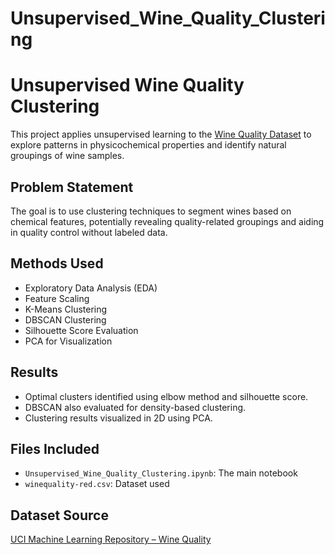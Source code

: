 # Unsupervised_Wine_Quality_Clustering
# Unsupervised Wine Quality Clustering

This project applies unsupervised learning to the [Wine Quality Dataset](https://archive.ics.uci.edu/ml/datasets/Wine+Quality) to explore patterns in physicochemical properties and identify natural groupings of wine samples.

## Problem Statement
The goal is to use clustering techniques to segment wines based on chemical features, potentially revealing quality-related groupings and aiding in quality control without labeled data.

## Methods Used
- Exploratory Data Analysis (EDA)
- Feature Scaling
- K-Means Clustering
- DBSCAN Clustering
- Silhouette Score Evaluation
- PCA for Visualization

## Results
- Optimal clusters identified using elbow method and silhouette score.
- DBSCAN also evaluated for density-based clustering.
- Clustering results visualized in 2D using PCA.

## Files Included
- `Unsupervised_Wine_Quality_Clustering.ipynb`: The main notebook
- `winequality-red.csv`: Dataset used

## Dataset Source
[UCI Machine Learning Repository – Wine Quality](https://archive.ics.uci.edu/ml/datasets/Wine+Quality)
